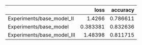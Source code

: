 |                            |     loss |   accuracy |
|:---------------------------|---------:|-----------:|
| Experiments/base_model_II  | 1.4266   |   0.786611 |
| Experiments/base_model     | 0.383381 |   0.832636 |
| Experiments/base_model_III | 1.48398  |   0.811715 |